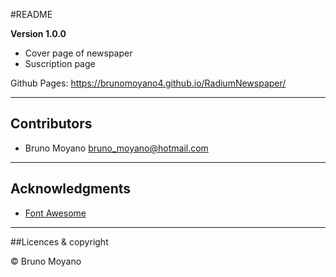 #README

**Version 1.0.0**

- Cover page of newspaper
- Suscription page

Github Pages: https://brunomoyano4.github.io/RadiumNewspaper/

---

## Contributors

- Bruno Moyano <bruno_moyano@hotmail.com>

---
## Acknowledgments

* [Font Awesome](https://fontawesome.com)
---

##Licences & copyright

© Bruno Moyano